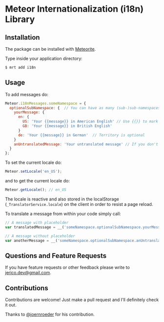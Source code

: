 Meteor Internationalization (i18n) Library
==========================================

Installation
------------

The package can be installed with [Meteorite](https://github.com/oortcloud/meteorite/).

Type inside your application directory:

``` sh
$ mrt add i18n
```

Usage
-----

To add messages do:

``` javascript
Meteor.i18nMessages.someNamespace = {
  optionalSubNamespace: {  // You can have as many (sub-)sub-namespaces as you like.
    yourMessage: {
      en: {
        US: 'Your {{message}} in American English' // Use {{}} to mark placeholders.
        GB: 'Your {{message}} in British English'
      }
      de: 'Your {{message}} in German'  // Territory is optional
    }
    anUntranslatedMessage: 'Your untranslated message' // If you don't set a language the same message will be returned for all languages.
  }
};
```

To set the current locale do:

``` javascript
Meteor.setLocale('en_US');
```

and to get the current locale do:
``` javascript
Meteor.getLocale(); // en_US
```

The locale is reactive and also stored in the localStorage (`_TranslatorService.locale`) on the client in order to resist a page reload.


To translate a message from within your code simply call:

``` javascript
// A message with placeholder
var translatedMessage = __('someNamespace.optionalSubNamespace.yourMessage', {message: 'some placeholder content'});

// A message without placeholder
var anotherMessage = __('someNamespace.optionalSubNamespace.anUntranslatedMessage');
```

Questions and Feature Requests
------------------------------

If you have feature requests or other feedback please write to jerico.dev@gmail.com.


Contributions
-------------

Contributions are welcome! Just make a pull request and I'll definitely check it out.

Thanks to [@joernroeder](https://github.com/joernroeder) for his contribution.
